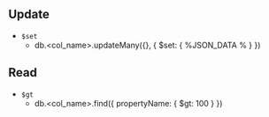 ## Update

- `$set`
  - db.<col_name>.updateMany({}, { $set: { %JSON_DATA % } })


## Read

- `$gt`
  - db.<col_name>.find({ propertyName: { $gt: 100 } })